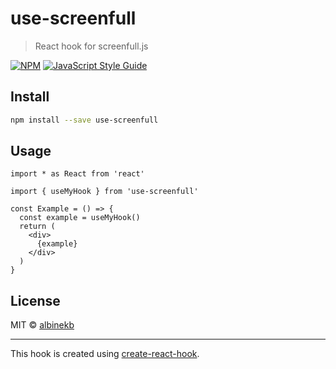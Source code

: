 # use-screenfull

> React hook for screenfull.js

[![NPM](https://img.shields.io/npm/v/use-screenfull.svg)](https://www.npmjs.com/package/use-screenfull) [![JavaScript Style Guide](https://img.shields.io/badge/code_style-standard-brightgreen.svg)](https://standardjs.com)

## Install

```bash
npm install --save use-screenfull
```

## Usage

```tsx
import * as React from 'react'

import { useMyHook } from 'use-screenfull'

const Example = () => {
  const example = useMyHook()
  return (
    <div>
      {example}
    </div>
  )
}
```

## License

MIT © [albinekb](https://github.com/albinekb)

---

This hook is created using [create-react-hook](https://github.com/hermanya/create-react-hook).
